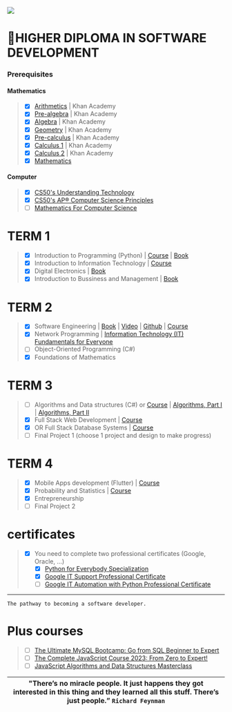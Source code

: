 ![](https://komarev.com/ghpvc/?username=Software-Development&color=brightgreen&label=VISITORS)
# 🚀HIGHER DIPLOMA IN SOFTWARE DEVELOPMENT 
### Prerequisites
#### Mathematics
> * [x] [Arithmetics](https://www.khanacademy.org/math/arithmetic-home) | Khan Academy
> * [x] [Pre-algebra](https://www.khanacademy.org/math/pre-algebra) | Khan Academy
> * [x] [Algebra](https://www.khanacademy.org/math/algebra-home) | Khan Academy
> * [x] [Geometry](https://www.khanacademy.org/math/geometry-home) | Khan Academy
> * [x] [Pre-calculus](https://www.khanacademy.org/math/precalculus) | Khan Academy
> * [x] [Calculus 1](https://www.khanacademy.org/math/calculus-1) | Khan Academy
> * [x] [Calculus 2](https://www.khanacademy.org/math/calculus-2) | Khan Academy
> * [x] [Mathematics](https://www.youtube.com/playlist?list=PLWKjhJtqVAbl5SlE6aBHzUVZ1e6q1Wz0v)
  
#### Computer 
> - [x] [CS50's Understanding Technology](https://www.edx.org/course/cs50s-understanding-technology)
> - [x] [CS50's AP® Computer Science Principles](https://www.edx.org/xseries/harvardx-cs50-ap-computer-science-principles)
> - [ ] [Mathematics For Computer Science](https://ocw.mit.edu/courses/6-042j-mathematics-for-computer-science-fall-2010/)
# TERM 1
> - [x] Introduction to Programming (Python) | [Course](https://www.py4e.com/lessons) | [Book](https://drive.google.com/file/d/1WR4YG834AR2dA8bb7N_25XY0pQ8wGTYs/view?usp=sharing)
> - [x] Introduction to Information Technology | [Course](https://www.coursera.org/professional-certificates/google-it-support)
> - [x] Digital Electronics | [Book](https://drive.google.com/drive/folders/16_JpoWhdDUxP-zYogi7q65K13fY05G0P?usp=sharing)
> - [x] Introduction to Bussiness and Management | [Book](https://drive.google.com/file/d/122CZ9Nj5hJhkHZ0vNN-jsWHr1CxNQ3n5/view?usp=sharing)
# TERM 2
> - [x] Software Engineering | [Book](https://drive.google.com/file/d/1qmLHp4NM2K0sK4VKoKkiARfZFoQxkD1O/view?usp=sharing) | [Video](https://www.youtube.com/playlist?list=PL_pbwdIyffslgxMVyXhnHiSn_EWTvx1G-) | [Github](https://github.com/FurkanGozukara/Software-Engineering-CSE307-2020) | [Course](https://www.coursera.org/specializations/software-engineering)
> - [x] Network Programming | [Information Technology (IT) Fundamentals for Everyone](https://www.coursera.org/programs/online-learning-from-your-dol-finger-lakes-rfjcv/browse?authProvider=nyslabor&collectionId=&productId=YhL7FHJKEeyKEA6Za5DszQ&productType=s12n&query=Network+Programming&showMiniModal=true&source=search)
> - [ ] Object-Oriented Programming (C#) 
> - [x] Foundations of Mathematics
# TERM 3
> - [ ] Algorithms and Data structures (C#) or [Course](https://www.udemy.com/course/master-the-coding-interview-data-structures-algorithms/) | [Algorithms, Part I](https://www.coursera.org/learn/algorithms-part1) | [Algorithms, Part II](https://www.coursera.org/learn/algorithms-part2)
> - [x] Full Stack Web Development | [Course](https://www.udemy.com/course/the-web-developer-bootcamp/)
> - [x] OR Full Stack Database Systems | [Course](https://www.udemy.com/course/the-complete-web-development-bootcamp/)
> - [ ] Final Project 1 (choose 1 project and design to make progress)
# TERM 4
> - [x] Mobile Apps development (Flutter) | [Course](https://www.udemy.com/course/learn-flutter-dart-to-build-ios-android-apps/)
> - [x] Probability and Statistics | [Course](https://www.udemy.com/course/the-data-science-course-complete-data-science-bootcamp/)
> - [x] Entrepreneurship
> - [ ] Final Project 2

# certificates 
> - [x] You need to complete two professional certificates (Google, Oracle, ...)
>      - [x] [Python for Everybody Specialization](https://www.coursera.org/programs/online-learning-from-your-dol-finger-lakes-rfjcv/specializations/python?authProvider=nyslabor)
>      - [x] [Google IT Support Professional Certificate](https://www.coursera.org/professional-certificates/google-it-support)
>      - [ ] [Google IT Automation with Python Professional Certificate](https://www.coursera.org/programs/online-learning-from-your-dol-finger-lakes-rfjcv/professional-certificates/google-it-automation?authProvider=nyslabor)
-----

    The pathway to becoming a software developer.

# Plus courses
> - [ ] [The Ultimate MySQL Bootcamp: Go from SQL Beginner to Expert](https://www.udemy.com/course/the-ultimate-mysql-bootcamp-go-from-sql-beginner-to-expert/)
> - [ ] [The Complete JavaScript Course 2023: From Zero to Expert!](https://www.udemy.com/course/the-complete-javascript-course/)
> - [ ] [JavaScript Algorithms and Data Structures Masterclass](https://www.udemy.com/course/js-algorithms-and-data-structures-masterclass/)

| **"There’s no miracle people. It just happens they got interested in this thing and they learned all this stuff. There’s just people.”** `Richard Feynman` |
|:------------:|
